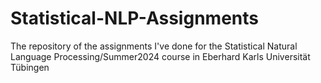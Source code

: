# Statistical-NLP-Assignments
The repository of the assignments I've done for the Statistical Natural Language Processing/Summer2024 course in Eberhard Karls Universität Tübingen
